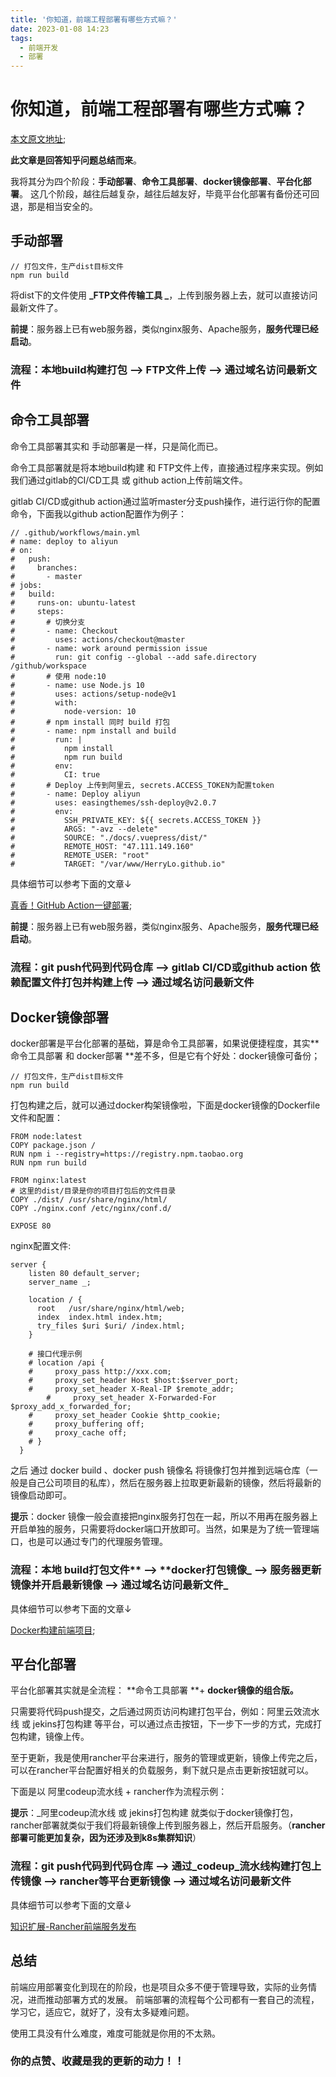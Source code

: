 ```yaml
---
title: '你知道，前端工程部署有哪些方式嘛？'
date: 2023-01-08 14:23
tags: 
  - 前端开发 
  - 部署 
---
```


# 你知道，前端工程部署有哪些方式嘛？

[本文原文地址](https://github.com/AttemptWeb/Record/issues/37);

**此文章是回答知乎问题总结而来**。

我将其分为四个阶段：**手动部署**、**命令工具部署**、**docker镜像部署**、**平台化部署**。
这几个阶段，越往后越复杂，越往后越友好，毕竟平台化部署有备份还可回退，那是相当安全的。

## 手动部署

```
// 打包文件，生产dist目标文件 
npm run build
```

将dist下的文件使用 **_FTP文件传输工具 _**，上传到服务器上去，就可以直接访问最新文件了。

**前提**：服务器上已有web服务器，类似nginx服务、Apache服务，**服务代理已经启动**。

### 流程：本地build构建打包 ——> FTP文件上传 ——> 通过域名访问最新文件

## 命令工具部署

命令工具部署其实和 手动部署是一样，只是简化而已。

命令工具部署就是将本地build构建 和 FTP文件上传，直接通过程序来实现。例如我们通过gitlab的CI/CD工具 或 github action上传前端文件。

gitlab CI/CD或github action通过监听master分支push操作，进行运行你的配置命令，下面我以github action配置作为例子：

```
// .github/workflows/main.yml
# name: deploy to aliyun
# on:
#   push:
#     branches:
#       - master
# jobs:
#   build:
#     runs-on: ubuntu-latest
#     steps:
#       # 切换分支
#       - name: Checkout
#         uses: actions/checkout@master
#       - name: work around permission issue
#         run: git config --global --add safe.directory /github/workspace
#       # 使用 node:10
#       - name: use Node.js 10
#         uses: actions/setup-node@v1
#         with:
#           node-version: 10
#       # npm install 同时 build 打包
#       - name: npm install and build
#         run: |
#           npm install
#           npm run build
#         env:
#           CI: true
#       # Deploy 上传到阿里云, secrets.ACCESS_TOKEN为配置token
#       - name: Deploy aliyun
#         uses: easingthemes/ssh-deploy@v2.0.7
#         env:
#           SSH_PRIVATE_KEY: ${{ secrets.ACCESS_TOKEN }}
#           ARGS: "-avz --delete"
#           SOURCE: "./docs/.vuepress/dist/"
#           REMOTE_HOST: "47.111.149.160"
#           REMOTE_USER: "root"
#           TARGET: "/var/www/HerryLo.github.io"
```

具体细节可以参考下面的文章↓

[真香！GitHub Action一键部署](https://zhuanlan.zhihu.com/p/97782842);

**前提**：服务器上已有web服务器，类似nginx服务、Apache服务，**服务代理已经启动**。

### 流程：git push代码到代码仓库 ——> gitlab CI/CD或github action 依赖配置文件打包并构建上传 ——> 通过域名访问最新文件


## Docker镜像部署

docker部署是平台化部署的基础，算是命令工具部署，如果说便捷程度，其实**命令工具部署 和 docker部署 **差不多，但是它有个好处：docker镜像可备份；

```
// 打包文件，生产dist目标文件 
npm run build
```

打包构建之后，就可以通过docker构架镜像啦，下面是docker镜像的Dockerfile文件和配置：

```
FROM node:latest
COPY package.json /
RUN npm i --registry=https://registry.npm.taobao.org
RUN npm run build

FROM nginx:latest
# 这里的dist/目录是你的项目打包后的文件目录
COPY ./dist/ /usr/share/nginx/html/
COPY ./nginx.conf /etc/nginx/conf.d/

EXPOSE 80
```
nginx配置文件:
```
server {
    listen 80 default_server;
    server_name _;

    location / {
      root   /usr/share/nginx/html/web;
      index  index.html index.htm;
      try_files $uri $uri/ /index.html;
    }

    # 接口代理示例
    # location /api {
    #     proxy_pass http://xxx.com;
    #     proxy_set_header Host $host:$server_port;
    #     proxy_set_header X-Real-IP $remote_addr;
        #     proxy_set_header X-Forwarded-For $proxy_add_x_forwarded_for;
    #     proxy_set_header Cookie $http_cookie;
    #     proxy_buffering off;
    #     proxy_cache off;
    # }
  }
```

之后 通过 docker build 、docker push 镜像名 将镜像打包并推到远端仓库（一般是自己公司项目的私库），然后在服务器上拉取更新最新的镜像，然后将最新的镜像启动即可。

**提示**：docker 镜像一般会直接把nginx服务打包在一起，所以不用再在服务器上开启单独的服务，只需要将docker端口开放即可。当然，如果是为了统一管理端口，也是可以通过专门的代理服务管理。

### **流程：本地 build**打包文件** ——> **docker打包镜像_ ——> 服务器更新镜像并开启最新镜像 ——> 通过域名访问最新文件_

具体细节可以参考下面的文章↓

[Docker构建前端项目](https://zhuanlan.zhihu.com/p/597004812);

## 平台化部署

平台化部署其实就是全流程： **命令工具部署 **+ **docker镜像的组合版。**

只需要将代码push提交，之后通过网页访问构建打包平台，例如：阿里云效流水线 或 jekins打包构建 等平台，可以通过点击按钮，下一步下一步的方式，完成打包构建，镜像上传。

至于更新，我是使用rancher平台来进行，服务的管理或更新，镜像上传完之后，可以在rancher平台配置好相关的负载服务，剩下就只是点击更新按钮就可以。

下面是以 阿里codeup流水线 + rancher作为流程示例：

**提示**：_阿里codeup流水线 或 jekins打包构建 就类似于docker镜像打包，rancher部署就类似于我们将最新镜像上传到服务器上，然后开启服务。（**rancher部署可能更加复杂，因为还涉及到k8s集群知识**）

### 流程：git push代码到代码仓库 ——> 通过_codeup_流水线构建打包上传镜像 ——> rancher等平台更新镜像 ——> 通过域名访问最新文件

具体细节可以参考下面的文章↓

[知识扩展-Rancher前端服务发布](https://zhuanlan.zhihu.com/p/516678628)


## 总结

前端应用部署变化到现在的阶段，也是项目众多不便于管理导致，实际的业务情况，进而推动部署方式的发展。
前端部署的流程每个公司都有一套自己的流程，学习它，适应它，就好了，没有太多疑难问题。

使用工具没有什么难度，难度可能就是你用的不太熟。

### 你的点赞、收藏是我的更新的动力！！
